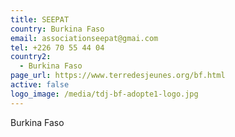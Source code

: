 ```yaml
---
title: SEEPAT
country: Burkina Faso
email: associationseepat@gmai.com
tel: +226 70 55 44 04
country2:
  - Burkina Faso
page_url: https://www.terredesjeunes.org/bf.html
active: false
logo_image: /media/tdj-bf-adopte1-logo.jpg
---
```

Burkina Faso
